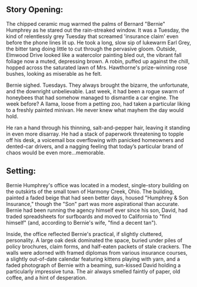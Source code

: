 ## Story Opening:

The chipped ceramic mug warmed the palms of Bernard "Bernie" Humphrey as he stared out the rain-streaked window. It was a Tuesday, the kind of relentlessly grey Tuesday that screamed 'insurance claim' even before the phone lines lit up. He took a long, slow sip of lukewarm Earl Grey, the bitter tang doing little to cut through the pervasive gloom. Outside, Elmwood Drive looked like a watercolor painting bled out, the vibrant fall foliage now a muted, depressing brown. A robin, puffed up against the chill, hopped across the saturated lawn of Mrs. Hawthorne's prize-winning rose bushes, looking as miserable as he felt.

Bernie sighed. Tuesdays. They always brought the bizarre, the unfortunate, and the downright unbelievable. Last week, it had been a rogue swarm of honeybees that had somehow managed to dismantle a car engine. The week before? A llama, loose from a petting zoo, had taken a particular liking to a freshly painted minivan. He never knew what mayhem the day would hold.

He ran a hand through his thinning, salt-and-pepper hair, leaving it standing in even more disarray. He had a stack of paperwork threatening to topple off his desk, a voicemail box overflowing with panicked homeowners and dented-car drivers, and a nagging feeling that today’s particular brand of chaos would be even more…memorable.

## Setting:

Bernie Humphrey's office was located in a modest, single-story building on the outskirts of the small town of Harmony Creek, Ohio. The building, painted a faded beige that had seen better days, housed "Humphrey & Son Insurance," though the "Son" part was more aspirational than accurate. Bernie had been running the agency himself ever since his son, David, had traded spreadsheets for surfboards and moved to California to "find himself" (and, according to Bernie's wife, "find a decent tan").

Inside, the office reflected Bernie's practical, if slightly cluttered, personality. A large oak desk dominated the space, buried under piles of policy brochures, claim forms, and half-eaten packets of stale crackers. The walls were adorned with framed diplomas from various insurance courses, a slightly out-of-date calendar featuring kittens playing with yarn, and a faded photograph of Bernie with a beaming, sun-kissed David holding a particularly impressive tuna. The air always smelled faintly of paper, old coffee, and a hint of desperation.
